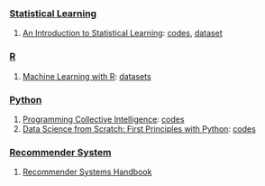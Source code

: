 ### [Statistical Learning](#stat_learn)
1. [An Introduction to Statistical Learning](https://www.dropbox.com/s/ytak7pie99pwduy/ISLR%20Seventh%20Printing.pdf?dl=0): [codes](http://www-bcf.usc.edu/~gareth/ISL/code.html), [dataset](http://www-bcf.usc.edu/~gareth/ISL/data.html)

### [R](#r)

1. [Machine Learning with R](https://www.dropbox.com/s/7yljuzy3e9kja8m/Machine%20Learning%20with%20R%20-%20Second%20Edition.pdf?dl=0): [datasets](https://github.com/stedy/Machine-Learning-with-R-datasets)

### [Python](#python)

1. [Programming Collective Intelligence](https://www.dropbox.com/s/2jsz8c8g8g82vqb/programming.collective.intelligence.aug.2007.pdf?dl=0): [codes](https://github.com/arthur-e/Programming-Collective-Intelligence)
2. [Data Science from Scratch: First Principles with Python](https://www.dropbox.com/s/8as661amfjstb62/%5BJoel_Grus%5D_Data_Science_from_Scratch_First_Princ.pdf?dl=0): [codes](https://github.com/joelgrus/data-science-from-scratch)

### [Recommender System](#rec_sys)

1. [Recommender Systems Handbook](https://www.dropbox.com/s/psi0eht17fhxlfw/Recommender_systems_handbook.pdf?dl=0)
